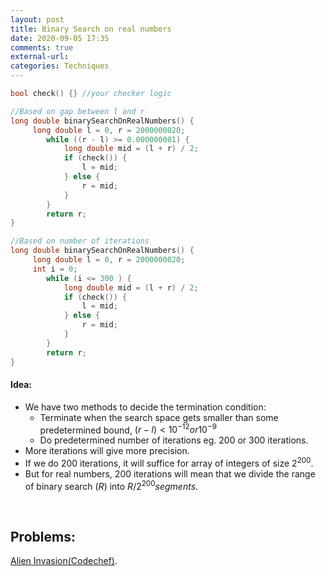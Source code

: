 ```yaml
---
layout: post
title: Binary Search on real numbers
date: 2020-09-05 17:35
comments: true
external-url:
categories: Techniques
---
```


```cpp
bool check() {} //your checker logic

//Based on gap between l and r
long double binarySearchOnRealNumbers() {
     long double l = 0, r = 2000000020;
        while ((r - l) >= 0.000000001) {
            long double mid = (l + r) / 2;
            if (check()) {
                l = mid;
            } else {
                r = mid;
            }
        }
        return r;
}

//Based on number of iterations
long double binarySearchOnRealNumbers() {
     long double l = 0, r = 2000000020;
     int i = 0;
        while (i <= 300 ) {
            long double mid = (l + r) / 2;
            if (check()) {
                l = mid;
            } else {
                r = mid;
            }
        }
        return r;
}
```

#### Idea:

- We have two methods to decide the termination condition:
  - Terminate when the search space gets smaller than some predetermined bound, ${(r-l)}\lt{10}^{-12} or {10}^{-9}$
  - Do predetermined number of iterations eg. 200 or 300 iterations.
- More iterations will give more precision.
- If we do $200$ iterations, it will suffice for array of integers of size ${2}^{200}$.
- But for real numbers, $200$ iterations will mean that we divide the range of binary search ($R$) into $R/{2}^{200} segments$.

<br>

## Problems:

[Alien Invasion(Codechef)](https://www.codechef.com/LTIME87A/problems/ALIENIN).<br>
